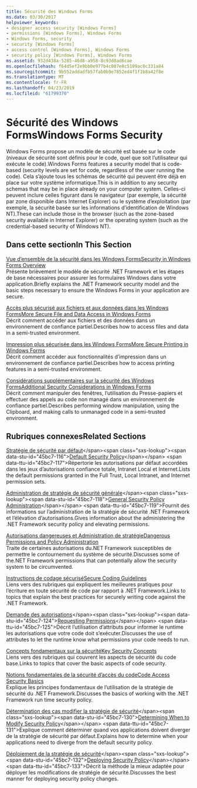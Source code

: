 ```yaml
---
title: Sécurité des Windows Forms
ms.date: 03/30/2017
helpviewer_keywords:
- designer access security [Windows Forms]
- permissions [Windows Forms], Windows Forms
- Windows Forms, security
- security [Windows Forms]
- access control [Windows Forms], Windows Forms
- security policy [Windows Forms], Windows Forms
ms.assetid: 932d438a-5285-46d8-a958-8c93d0ad6cae
ms.openlocfilehash: f64d5ef2e9bb0e977b4c007e8c5109ac0c331a84
ms.sourcegitcommit: 9b552addadfb57fab0b9e7852ed4f1f1b8a42f8e
ms.translationtype: MT
ms.contentlocale: fr-FR
ms.lasthandoff: 04/23/2019
ms.locfileid: "61799370"
---
```

# <a name="windows-forms-security"></a><span data-ttu-id="45bc7-102">Sécurité des Windows Forms</span><span class="sxs-lookup"><span data-stu-id="45bc7-102">Windows Forms Security</span></span>
<span data-ttu-id="45bc7-103">Windows Forms propose un modèle de sécurité est basée sur le code (niveaux de sécurité sont définis pour le code, quel que soit l’utilisateur qui exécute le code).</span><span class="sxs-lookup"><span data-stu-id="45bc7-103">Windows Forms features a security model that is code-based (security levels are set for code, regardless of the user running the code).</span></span> <span data-ttu-id="45bc7-104">Cela s’ajoute tous les schémas de sécurité qui peuvent être déjà en place sur votre système informatique.</span><span class="sxs-lookup"><span data-stu-id="45bc7-104">This is in addition to any security schemas that may be in place already on your computer system.</span></span> <span data-ttu-id="45bc7-105">Celles-ci peuvent inclure celles figurant dans le navigateur (par exemple, la sécurité par zone disponible dans Internet Explorer) ou le système d’exploitation (par exemple, la sécurité basée sur les informations d’identification de Windows NT).</span><span class="sxs-lookup"><span data-stu-id="45bc7-105">These can include those in the browser (such as the zone-based security available in Internet Explorer) or the operating system (such as the credential-based security of Windows NT).</span></span>  
  
## <a name="in-this-section"></a><span data-ttu-id="45bc7-106">Dans cette section</span><span class="sxs-lookup"><span data-stu-id="45bc7-106">In This Section</span></span>  
 [<span data-ttu-id="45bc7-107">Vue d’ensemble de la sécurité dans les Windows Forms</span><span class="sxs-lookup"><span data-stu-id="45bc7-107">Security in Windows Forms Overview</span></span>](security-in-windows-forms-overview.md)  
 <span data-ttu-id="45bc7-108">Présente brièvement le modèle de sécurité .NET Framework et les étapes de base nécessaires pour assurer les formulaires Windows dans votre application.</span><span class="sxs-lookup"><span data-stu-id="45bc7-108">Briefly explains the .NET Framework security model and the basic steps necessary to ensure the Windows Forms in your application are secure.</span></span>  
  
 [<span data-ttu-id="45bc7-109">Accès plus sécurisé aux fichiers et aux données dans les Windows Forms</span><span class="sxs-lookup"><span data-stu-id="45bc7-109">More Secure File and Data Access in Windows Forms</span></span>](more-secure-file-and-data-access-in-windows-forms.md)  
 <span data-ttu-id="45bc7-110">Décrit comment accéder aux fichiers et des données dans un environnement de confiance partiel.</span><span class="sxs-lookup"><span data-stu-id="45bc7-110">Describes how to access files and data in a semi-trusted environment.</span></span>  
  
 [<span data-ttu-id="45bc7-111">Impression plus sécurisée dans les Windows Forms</span><span class="sxs-lookup"><span data-stu-id="45bc7-111">More Secure Printing in Windows Forms</span></span>](more-secure-printing-in-windows-forms.md)  
 <span data-ttu-id="45bc7-112">Décrit comment accéder aux fonctionnalités d’impression dans un environnement de confiance partiel.</span><span class="sxs-lookup"><span data-stu-id="45bc7-112">Describes how to access printing features in a semi-trusted environment.</span></span>  
  
 [<span data-ttu-id="45bc7-113">Considérations supplémentaires sur la sécurité des Windows Forms</span><span class="sxs-lookup"><span data-stu-id="45bc7-113">Additional Security Considerations in Windows Forms</span></span>](additional-security-considerations-in-windows-forms.md)  
 <span data-ttu-id="45bc7-114">Décrit comment manipuler des fenêtres, l’utilisation du Presse-papiers et effectuer des appels au code non managé dans un environnement de confiance partiel.</span><span class="sxs-lookup"><span data-stu-id="45bc7-114">Describes performing window manipulation, using the Clipboard, and making calls to unmanaged code in a semi-trusted environment.</span></span>  
  
## <a name="related-sections"></a><span data-ttu-id="45bc7-115">Rubriques connexes</span><span class="sxs-lookup"><span data-stu-id="45bc7-115">Related Sections</span></span>  
 <span data-ttu-id="45bc7-116">[Stratégie de sécurité par défaut](https://docs.microsoft.com/previous-versions/dotnet/netframework-4.0/03kwzyfc(v=vs.100))</span><span class="sxs-lookup"><span data-stu-id="45bc7-116">[Default Security Policy](https://docs.microsoft.com/previous-versions/dotnet/netframework-4.0/03kwzyfc(v=vs.100))</span></span>  
 <span data-ttu-id="45bc7-117">Répertorie les autorisations par défaut accordées dans les jeux d’autorisations confiance totale, Intranet Local et Internet.</span><span class="sxs-lookup"><span data-stu-id="45bc7-117">Lists the default permissions granted in the Full Trust, Local Intranet, and Internet permission sets.</span></span>  
  
 <span data-ttu-id="45bc7-118">[Administration de stratégie de sécurité générale](https://docs.microsoft.com/previous-versions/dotnet/netframework-4.0/ed5htz45(v=vs.100))</span><span class="sxs-lookup"><span data-stu-id="45bc7-118">[General Security Policy Administration](https://docs.microsoft.com/previous-versions/dotnet/netframework-4.0/ed5htz45(v=vs.100))</span></span>  
 <span data-ttu-id="45bc7-119">Fournit des informations sur l’administration de la stratégie de sécurité .NET Framework et l’élévation d’autorisations.</span><span class="sxs-lookup"><span data-stu-id="45bc7-119">Gives information about the administering the .NET Framework security policy and elevating permissions.</span></span>  
  
 [<span data-ttu-id="45bc7-120">Autorisations dangereuses et Administration de stratégie</span><span class="sxs-lookup"><span data-stu-id="45bc7-120">Dangerous Permissions and Policy Administration</span></span>](../misc/dangerous-permissions-and-policy-administration.md)  
 <span data-ttu-id="45bc7-121">Traite de certaines autorisations du.NET Framework susceptibles de permettre le contournement du système de sécurité.</span><span class="sxs-lookup"><span data-stu-id="45bc7-121">Discusses some of the.NET Framework permissions that can potentially allow the security system to be circumvented.</span></span>  
  
 [<span data-ttu-id="45bc7-122">Instructions de codage sécurisé</span><span class="sxs-lookup"><span data-stu-id="45bc7-122">Secure Coding Guidelines</span></span>](../../standard/security/secure-coding-guidelines.md)  
 <span data-ttu-id="45bc7-123">Liens vers des rubriques qui expliquent les meilleures pratiques pour l’écriture en toute sécurité de code par rapport à .NET Framework.</span><span class="sxs-lookup"><span data-stu-id="45bc7-123">Links to topics that explain the best practices for securely writing code against the .NET Framework.</span></span>  
  
 <span data-ttu-id="45bc7-124">[Demande des autorisations](https://docs.microsoft.com/previous-versions/dotnet/netframework-4.0/yd267cce(v=vs.100))</span><span class="sxs-lookup"><span data-stu-id="45bc7-124">[Requesting Permissions](https://docs.microsoft.com/previous-versions/dotnet/netframework-4.0/yd267cce(v=vs.100))</span></span>  
 <span data-ttu-id="45bc7-125">Décrit l’utilisation d’attributs pour informer le runtime les autorisations que votre code doit s’exécuter.</span><span class="sxs-lookup"><span data-stu-id="45bc7-125">Discusses the use of attributes to let the runtime know what permissions your code needs to run.</span></span>  
  
 [<span data-ttu-id="45bc7-126">Concepts fondamentaux sur la sécurité</span><span class="sxs-lookup"><span data-stu-id="45bc7-126">Key Security Concepts</span></span>](../../standard/security/key-security-concepts.md)  
 <span data-ttu-id="45bc7-127">Liens vers des rubriques qui couvrent les aspects de sécurité du code base.</span><span class="sxs-lookup"><span data-stu-id="45bc7-127">Links to topics that cover the basic aspects of code security.</span></span>  
  
 [<span data-ttu-id="45bc7-128">Notions fondamentales de la sécurité d’accès du code</span><span class="sxs-lookup"><span data-stu-id="45bc7-128">Code Access Security Basics</span></span>](../misc/code-access-security-basics.md)  
 <span data-ttu-id="45bc7-129">Explique les principes fondamentaux de l’utilisation de la stratégie de sécurité du .NET Framework.</span><span class="sxs-lookup"><span data-stu-id="45bc7-129">Discusses the basics of working with the .NET Framework run time security policy.</span></span>  
  
 <span data-ttu-id="45bc7-130">[Détermination des cas modifier la stratégie de sécurité](https://docs.microsoft.com/previous-versions/dotnet/netframework-4.0/xky659fc(v=vs.100))</span><span class="sxs-lookup"><span data-stu-id="45bc7-130">[Determining When to Modify Security Policy](https://docs.microsoft.com/previous-versions/dotnet/netframework-4.0/xky659fc(v=vs.100))</span></span>  
 <span data-ttu-id="45bc7-131">Explique comment déterminer quand vos applications doivent diverger de la stratégie de sécurité par défaut.</span><span class="sxs-lookup"><span data-stu-id="45bc7-131">Explains how to determine when your applications need to diverge from the default security policy.</span></span>  
  
 <span data-ttu-id="45bc7-132">[Déploiement de la stratégie de sécurité](https://docs.microsoft.com/previous-versions/dotnet/netframework-4.0/13wcxx6y(v=vs.100))</span><span class="sxs-lookup"><span data-stu-id="45bc7-132">[Deploying Security Policy](https://docs.microsoft.com/previous-versions/dotnet/netframework-4.0/13wcxx6y(v=vs.100))</span></span>  
 <span data-ttu-id="45bc7-133">Décrit la méthode la mieux adaptée pour déployer les modifications de stratégie de sécurité.</span><span class="sxs-lookup"><span data-stu-id="45bc7-133">Discusses the best manner for deploying security policy changes.</span></span>
